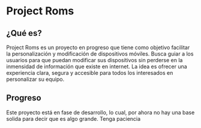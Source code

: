 # Project Roms

## ¿Qué es?

Project Roms es un proyecto en progreso que tiene como objetivo facilitar la personalización y modificación de dispositivos móviles. Busca guiar a los usuarios para que puedan modificar sus dispositivos sin perderse en la inmensidad de información que existe en internet. La idea es ofrecer una experiencia clara, segura y accesible para todos los interesados en personalizar su equipo.

## Progreso

Este proyecto está en fase de desarrollo, lo cual, por ahora no hay una base solida para decir que es algo grande. Tenga paciencia